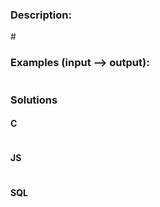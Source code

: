 ### Description:



\#

### Examples (input --> output):

```

```

### Solutions

#### C 

```C

```

#### JS

```JS

```

#### SQL

```SQL

```
